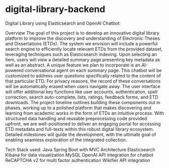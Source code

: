 # digital-library-backend
Digital Library using Elasticsearch and OpenAI Chatbot:

Overview
The goal of this project is to develop an innovative digital library platform to improve the discovery and
understanding of Electronic Theses and Dissertations (ETDs). The system we envision will include a
powerful search engine to efficiently locate relevant ETDs from the provided dataset, leveraging
techniques such as Elasticsearch indexing. Upon selecting an item, users will view a detailed summary
page presenting key metadata as well as an abstract.
A unique feature we plan to incorporate is an AI-powered conversational agent on each summary page.
This chatbot will be customized to address user questions specifically related to the content of that
particular ETD. For privacy reasons, the record of these conversations will be automatically erased when
users navigate away.
The user interface will offer additional key functions like user accounts, authentication, spell correction,
search auto-complete, lists, ratings, feedback forms, and ETD downloads. The project timeline outlines
building these components out in phases, working up to a polished platform that makes discovering and
learning from academic works in the form of ETDs an intuitive process.
With structured data handling and reusable preprocessing code provided upfront, we are well-positioned
to deliver an engaging portal for accessing ETD metadata and full-texts within this robust digital library
ecosystem. Detailed milestones will guide the development, with the ultimate goal of enabling seamless
exploration of the integrated collection.

Tech Stack used:
Java Spring Boot with MVC Architecture
Elasticsearch
Kibana for data visualization
MySQL
OpenAI API integration for chatbot 
ReCAPTCHA v2 for multi factor authentication
Wikifier API integration
